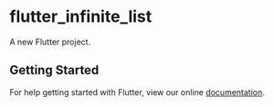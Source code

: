 # flutter_infinite_list

A new Flutter project.

## Getting Started

For help getting started with Flutter, view our online
[documentation](https://flutter.dev/).
